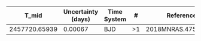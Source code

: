 |T_mid|Uncertainty (days)           |Time System|#                                            |Reference                           |
|-----|-----------------------------|-----------|---------------------------------------------|------------------------------------|
|2457720.65939|0.00067                      |BJD        |>1                                           |2018MNRAS.475.4467B                 |

